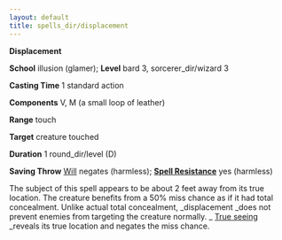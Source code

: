 ```yaml
---
layout: default
title: spells_dir/displacement
---
```

 **Displacement**

**School** illusion (glamer); **Level** bard 3, sorcerer_dir/wizard 3

**Casting Time** 1 standard action

**Components** V, M (a small loop of leather)

**Range** touch

**Target** creature touched

**Duration** 1 round_dir/level (D)

**Saving Throw** [Will](../../combat#_will) negates (harmless); **[Spell Resistance](../../glossary#_spell-resistance)** yes (harmless)

The subject of this spell appears to be about 2 feet away from its true location. The creature benefits from a 50% miss chance as if it had total concealment. Unlike actual total concealment, _displacement _does not prevent enemies from targeting the creature normally. _ [True seeing](../trueSeeing#_true-seeing) _reveals its true location and negates the miss chance.

